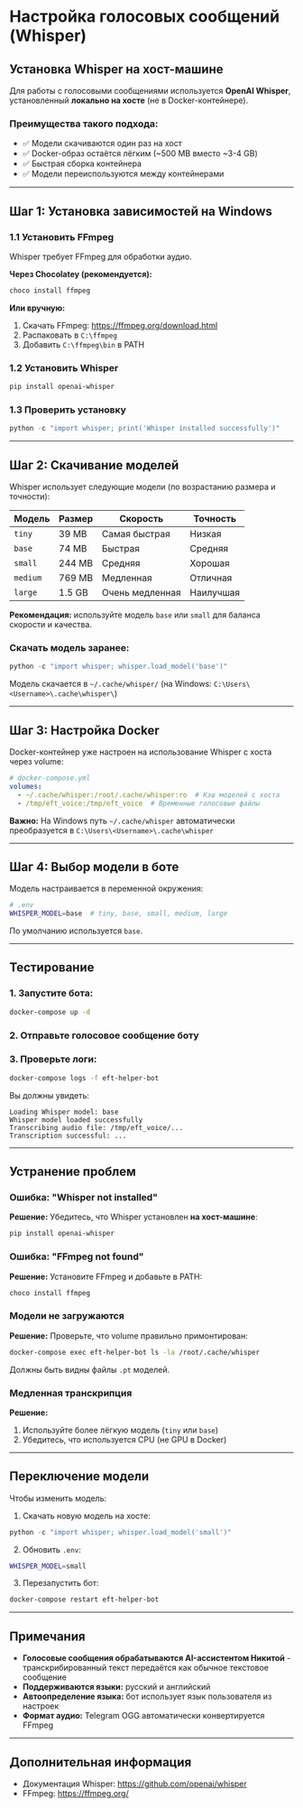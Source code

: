 # Настройка голосовых сообщений (Whisper)

## Установка Whisper на хост-машине

Для работы с голосовыми сообщениями используется **OpenAI Whisper**, установленный **локально на хосте** (не в Docker-контейнере).

### Преимущества такого подхода:
- ✅ Модели скачиваются один раз на хост
- ✅ Docker-образ остаётся лёгким (~500 MB вместо ~3-4 GB)
- ✅ Быстрая сборка контейнера
- ✅ Модели переиспользуются между контейнерами

---

## Шаг 1: Установка зависимостей на Windows

### 1.1 Установить FFmpeg

Whisper требует FFmpeg для обработки аудио.

**Через Chocolatey (рекомендуется):**
```powershell
choco install ffmpeg
```

**Или вручную:**
1. Скачать FFmpeg: https://ffmpeg.org/download.html
2. Распаковать в `C:\ffmpeg`
3. Добавить `C:\ffmpeg\bin` в PATH

### 1.2 Установить Whisper

```powershell
pip install openai-whisper
```

### 1.3 Проверить установку

```powershell
python -c "import whisper; print('Whisper installed successfully')"
```

---

## Шаг 2: Скачивание моделей

Whisper использует следующие модели (по возрастанию размера и точности):

| Модель    | Размер | Скорость | Точность |
|-----------|--------|----------|----------|
| `tiny`    | 39 MB  | Самая быстрая | Низкая |
| `base`    | 74 MB  | Быстрая | Средняя |
| `small`   | 244 MB | Средняя | Хорошая |
| `medium`  | 769 MB | Медленная | Отличная |
| `large`   | 1.5 GB | Очень медленная | Наилучшая |

**Рекомендация:** используйте модель `base` или `small` для баланса скорости и качества.

### Скачать модель заранее:

```powershell
python -c "import whisper; whisper.load_model('base')"
```

Модель скачается в `~/.cache/whisper/` (на Windows: `C:\Users\<Username>\.cache\whisper\`)

---

## Шаг 3: Настройка Docker

Docker-контейнер уже настроен на использование Whisper с хоста через volume:

```yaml
# docker-compose.yml
volumes:
  - ~/.cache/whisper:/root/.cache/whisper:ro  # Кэш моделей с хоста
  - /tmp/eft_voice:/tmp/eft_voice  # Временные голосовые файлы
```

**Важно:** На Windows путь `~/.cache/whisper` автоматически преобразуется в `C:\Users\<Username>\.cache\whisper`

---

## Шаг 4: Выбор модели в боте

Модель настраивается в переменной окружения:

```bash
# .env
WHISPER_MODEL=base  # tiny, base, small, medium, large
```

По умолчанию используется `base`.

---

## Тестирование

### 1. Запустите бота:
```bash
docker-compose up -d
```

### 2. Отправьте голосовое сообщение боту

### 3. Проверьте логи:
```bash
docker-compose logs -f eft-helper-bot
```

Вы должны увидеть:
```
Loading Whisper model: base
Whisper model loaded successfully
Transcribing audio file: /tmp/eft_voice/...
Transcription successful: ...
```

---

## Устранение проблем

### Ошибка: "Whisper not installed"

**Решение:** Убедитесь, что Whisper установлен **на хост-машине**:
```powershell
pip install openai-whisper
```

### Ошибка: "FFmpeg not found"

**Решение:** Установите FFmpeg и добавьте в PATH:
```powershell
choco install ffmpeg
```

### Модели не загружаются

**Решение:** Проверьте, что volume правильно примонтирован:
```bash
docker-compose exec eft-helper-bot ls -la /root/.cache/whisper
```

Должны быть видны файлы `.pt` моделей.

### Медленная транскрипция

**Решение:** 
1. Используйте более лёгкую модель (`tiny` или `base`)
2. Убедитесь, что используется CPU (не GPU в Docker)

---

## Переключение модели

Чтобы изменить модель:

1. Скачать новую модель на хосте:
```powershell
python -c "import whisper; whisper.load_model('small')"
```

2. Обновить `.env`:
```bash
WHISPER_MODEL=small
```

3. Перезапустить бот:
```bash
docker-compose restart eft-helper-bot
```

---

## Примечания

- **Голосовые сообщения обрабатываются AI-ассистентом Никитой** - транскрибированный текст передаётся как обычное текстовое сообщение
- **Поддерживаются языки:** русский и английский
- **Автоопределение языка:** бот использует язык пользователя из настроек
- **Формат аудио:** Telegram OGG автоматически конвертируется FFmpeg

---

## Дополнительная информация

- Документация Whisper: https://github.com/openai/whisper
- FFmpeg: https://ffmpeg.org/
